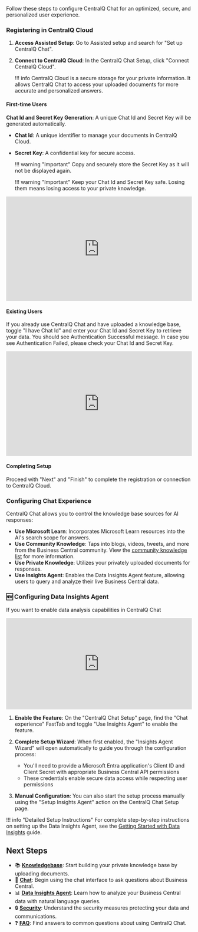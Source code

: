 Follow these steps to configure CentralQ Chat for an optimized, secure, and personalized user experience.

### Registering in CentralQ Cloud

1. **Access Assisted Setup**: Go to Assisted setup and search for "Set up CentralQ Chat".
2. **Connect to CentralQ Cloud**: In the CentralQ Chat Setup, click "Connect CentralQ Cloud".

    !!! info 
        CentralQ Cloud is a secure storage for your private information. It allows CentralQ Chat to access your uploaded documents for more accurate and personalized answers.

#### First-time Users
**Chat Id and Secret Key Generation**: A unique Chat Id and Secret Key will be generated automatically.

- **Chat Id**: A unique identifier to manage your documents in CentralQ Cloud.
- **Secret Key**: A confidential key for secure access. 

    !!! warning "Important"
        Copy and securely store the Secret Key as it will not be displayed again.

    !!! warning "Important"
        Keep your Chat Id and Secret Key safe. Losing them means losing access to your private knowledge.

<div style="padding:56.25% 0 0 0;position:relative;"><iframe src="https://player.vimeo.com/video/893995665?h=0263a23be1&amp;badge=0&amp;autopause=0&amp;player_id=0&amp;app_id=58479" frameborder="0" allow="autoplay; fullscreen; picture-in-picture" style="position:absolute;top:0;left:0;width:100%;height:100%;" title="CentralQ Chat - Set up"></iframe></div><script src="https://player.vimeo.com/api/player.js"></script>

#### Existing Users
If you already use CentralQ Chat and have uploaded a knowledge base, toggle "I have Chat Id" and enter your Chat Id and Secret Key to retrieve your data.
You should see Authentication Successful message. In case you see Authentication Failed, please check your Chat Id and Secret Key.

<div style="padding:56.25% 0 0 0;position:relative;"><iframe src="https://player.vimeo.com/video/894000719?h=94873d9956&amp;badge=0&amp;autopause=0&amp;player_id=0&amp;app_id=58479" frameborder="0" allow="autoplay; fullscreen; picture-in-picture" style="position:absolute;top:0;left:0;width:100%;height:100%;" title="CentralQ Chat - Set up for Existing Chat"></iframe></div><script src="https://player.vimeo.com/api/player.js"></script>

#### Completing Setup
Proceed with "Next" and "Finish" to complete the registration or connection to CentralQ Cloud.

### Configuring Chat Experience

CentralQ Chat allows you to control the knowledge base sources for AI responses:

- **Use Microsoft Learn**: Incorporates Microsoft Learn resources into the AI's search scope for answers.
- **Use Community Knowledge**: Taps into blogs, videos, tweets, and more from the Business Central community. View the [community knowledge list](https://www.centralq.ai/kb) for more information.
- **Use Private Knowledge**: Utilizes your privately uploaded documents for responses.
- **Use Insights Agent**: Enables the Data Insights Agent feature, allowing users to query and analyze their live Business Central data.

### :new: Configuring Data Insights Agent

If you want to enable data analysis capabilities in CentralQ Chat

<div style="padding:49.22% 0 0 0;position:relative;"><iframe src="https://player.vimeo.com/video/1085658737?badge=0&amp;autopause=0&amp;player_id=0&amp;app_id=58479" frameborder="0" allow="autoplay; fullscreen; picture-in-picture; clipboard-write; encrypted-media" style="position:absolute;top:0;left:0;width:100%;height:100%;" title="centralq-chat-data-agent-setup"></iframe></div><script src="https://player.vimeo.com/api/player.js"></script>

1. **Enable the Feature**: On the "CentralQ Chat Setup" page, find the "Chat experience" FastTab and toggle "Use Insights Agent" to enable the feature.

2. **Complete Setup Wizard**: When first enabled, the "Insights Agent Wizard" will open automatically to guide you through the configuration process:
   - You'll need to provide a Microsoft Entra application's Client ID and Client Secret with appropriate Business Central API permissions
   - These credentials enable secure data access while respecting user permissions

3. **Manual Configuration**: You can also start the setup process manually using the "Setup Insights Agent" action on the CentralQ Chat Setup page.

!!! info "Detailed Setup Instructions"
    For complete step-by-step instructions on setting up the Data Insights Agent, see the [Getting Started with Data Insights](data-insights/getting-started.md) guide.

## Next Steps

- 📚 **[Knowledgebase](./knowledgebase/index.md)**: Start building your private knowledge base by uploading documents.
- 💬 **[Chat](./chat.md)**: Begin using the chat interface to ask questions about Business Central.
- 📊 **[Data Insights Agent](./data-insights/index.md)**: Learn how to analyze your Business Central data with natural language queries.
- 🔒 **[Security](./security.md)**: Understand the security measures protecting your data and communications.
- ❓ **[FAQ](./faq.md)**: Find answers to common questions about using CentralQ Chat.